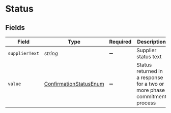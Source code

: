 # Status


## Fields

| Field                                                                    | Type                                                                     | Required                                                                 | Description                                                              | Example                                                                  |
| ------------------------------------------------------------------------ | ------------------------------------------------------------------------ | ------------------------------------------------------------------------ | ------------------------------------------------------------------------ | ------------------------------------------------------------------------ |
| `supplierText`                                                           | *string*                                                                 | :heavy_minus_sign:                                                       | Supplier status text                                                     | Active/In-active                                                         |
| `value`                                                                  | [ConfirmationStatusEnum](../../models/shared/confirmationstatusenum.md)  | :heavy_minus_sign:                                                       | Status returned in a response for a two or more phase commitment process |                                                                          |